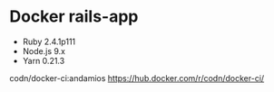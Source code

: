# Docker rails-app

- Ruby 2.4.1p111
- Node.js 9.x
- Yarn 0.21.3

codn/docker-ci:andamios
https://hub.docker.com/r/codn/docker-ci/
